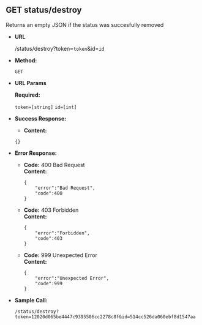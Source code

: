 **GET status/destroy**
----
  Returns an empty JSON if the status was succesfully removed

* **URL**

  /status/destroy?token=`token`&id=`id`

* **Method:**

  `GET`
  
* **URL Params**

   **Required:**
   
   `token=[string]`
   `id=[int]`

* **Success Response:**

  * **Content:** 
  
  ```
  {}
  ``` 
  
* **Error Response:**


  * **Code:** 400 Bad Request <br />
    **Content:** 
    
    ```
    {
    	"error":"Bad Request",
    	"code":400
    }
    ```
  * **Code:** 403 Forbidden <br />
    **Content:** 
    
    ```
    {
        "error":"Forbidden",
        "code":403
    }
    ```
	
  * **Code:** 999 Unexpected Error <br />
    **Content:** 

    ```
    {
    	"error":"Unexpected Error",
    	"code":999
    }
    ```

* **Sample Call:**

  `/status/destroy?token=12020d065be4447c9395506cc2278c8f&id=514cc526da060ebf8d1547aa`